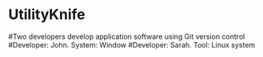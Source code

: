 # UtilityKnife
#Two developers develop application software using Git version control
#Developer: John. System: Window
#Developer: Sarah. Tool: Linux system

